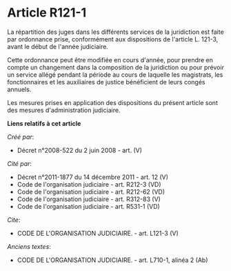 # Article R121-1

La répartition des juges dans les différents services de la juridiction est faite par ordonnance prise, conformément aux
dispositions de l'article L. 121-3, avant le début de l'année judiciaire. 

Cette ordonnance peut être modifiée en cours d'année, pour prendre en compte un changement dans la composition de la
juridiction ou pour prévoir un service allégé pendant la période au cours de laquelle les magistrats, les fonctionnaires et
les auxiliaires de justice bénéficient de leurs congés annuels. 

Les mesures prises en application des dispositions du présent article sont des mesures d'administration judiciaire.

**Liens relatifs à cet article**

_Créé par_:

  - Décret n°2008-522 du 2 juin 2008 - art. (V)

_Cité par_:

  - Décret n°2011-1877 du 14 décembre 2011 - art. 12 (V)
  - Code de l'organisation judiciaire - art. R212-3 (VD)
  - Code de l'organisation judiciaire - art. R212-62 (VD)
  - Code de l'organisation judiciaire - art. R312-83 (V)
  - Code de l'organisation judiciaire - art. R531-1 (VD)

_Cite_:

  - CODE DE L'ORGANISATION JUDICIAIRE. - art. L121-3 (V)

_Anciens textes_:

  - CODE DE L'ORGANISATION JUDICIAIRE. - art. L710-1, alinéa 2 (Ab)
